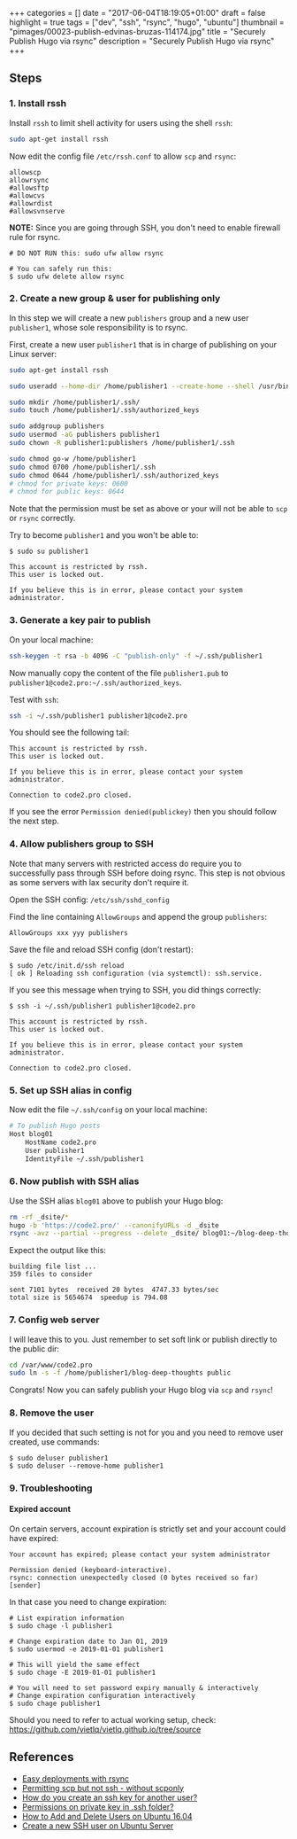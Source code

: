 +++
categories = []
date = "2017-06-04T18:19:05+01:00"
draft = false
highlight = true
tags = ["dev", "ssh", "rsync", "hugo", "ubuntu"]
thumbnail = "pimages/00023-publish-edvinas-bruzas-114174.jpg"
title = "Securely Publish Hugo via rsync"
description = "Securely Publish Hugo via rsync"
+++

## Steps

### 1. Install rssh

Install `rssh` to limit shell activity for users using the shell `rssh`:

```bash
sudo apt-get install rssh
```

Now edit the config file `/etc/rssh.conf` to allow `scp` and `rsync`:

```
allowscp
allowrsync
#allowsftp
#allowcvs
#allowrdist
#allowsvnserve
```

**NOTE:** Since you are going through SSH, you don't need to enable firewall rule for rsync.

```
# DO NOT RUN this: sudo ufw allow rsync

# You can safely run this:
$ sudo ufw delete allow rsync
```

### 2. Create a new group & user for publishing only

In this step we will create a new `publishers` group and a new user `publisher1`, whose sole responsibility is to rsync.

First, create a new user `publisher1` that is in charge of publishing on your Linux server:

```bash
sudo apt-get install rssh

sudo useradd --home-dir /home/publisher1 --create-home --shell /usr/bin/rssh publisher1

sudo mkdir /home/publisher1/.ssh/
sudo touch /home/publisher1/.ssh/authorized_keys

sudo addgroup publishers
sudo usermod -aG publishers publisher1
sudo chown -R publisher1:publishers /home/publisher1/.ssh

sudo chmod go-w /home/publisher1
sudo chmod 0700 /home/publisher1/.ssh
sudo chmod 0644 /home/publisher1/.ssh/authorized_keys
# chmod for private keys: 0600
# chmod for public keys: 0644
```

Note that the permission must be set as above or your will not be able to `scp` or `rsync` correctly.

Try to become `publisher1` and you won't be able to:

```
$ sudo su publisher1

This account is restricted by rssh.
This user is locked out.

If you believe this is in error, please contact your system administrator.
```

### 3. Generate a key pair to publish

On your local machine:

```bash
ssh-keygen -t rsa -b 4096 -C "publish-only" -f ~/.ssh/publisher1
```

Now manually copy the content of the file `publisher1.pub` to `publisher1@code2.pro:~/.ssh/authorized_keys`.

Test with `ssh`:

```bash
ssh -i ~/.ssh/publisher1 publisher1@code2.pro
```

You should see the following tail:

```
This account is restricted by rssh.
This user is locked out.

If you believe this is in error, please contact your system administrator.

Connection to code2.pro closed.
```

If you see the error `Permission denied(publickey)` then you should follow the next step.

### 4. Allow publishers group to SSH

Note that many servers with restricted access do require you to successfully pass through SSH before doing rsync. This step is not obvious as some servers with lax security don't require it.

Open the SSH config: `/etc/ssh/sshd_config`

Find the line containing `AllowGroups` and append the group `publishers`:

```
AllowGroups xxx yyy publishers
```

Save the file and reload SSH config (don't restart):

```
$ sudo /etc/init.d/ssh reload
[ ok ] Reloading ssh configuration (via systemctl): ssh.service.
```

If you see this message when trying to SSH, you did things correctly:

```
$ ssh -i ~/.ssh/publisher1 publisher1@code2.pro

This account is restricted by rssh.
This user is locked out.

If you believe this is in error, please contact your system administrator.

Connection to code2.pro closed.
```

### 5. Set up SSH alias in config

Now edit the file `~/.ssh/config` on your local machine:

```bash
# To publish Hugo posts
Host blog01
    HostName code2.pro
    User publisher1
    IdentityFile ~/.ssh/publisher1
```

### 6. Now publish with SSH alias

Use the SSH alias `blog01` above to publish your Hugo blog:

```bash
rm -rf _dsite/*
hugo -b 'https://code2.pro/' --canonifyURLs -d _dsite
rsync -avz --partial --progress --delete _dsite/ blog01:~/blog-deep-thoughts/
```

Expect the output like this:

```
building file list ...
359 files to consider

sent 7101 bytes  received 20 bytes  4747.33 bytes/sec
total size is 5654674  speedup is 794.08
```

### 7. Config web server

I will leave this to you. Just remember to set soft link or publish directly to the public dir:

```bash
cd /var/www/code2.pro
sudo ln -s -f /home/publisher1/blog-deep-thoughts public
```

Congrats! Now you can safely publish your Hugo blog via `scp` and `rsync`!

### 8. Remove the user

If you decided that such setting is not for you and you need to remove user created, use commands:

```
$ sudo deluser publisher1
$ sudo deluser --remove-home publisher1
```

### 9. Troubleshooting

#### Expired account

On certain servers, account expiration is strictly set and your account could have expired:

```
Your account has expired; please contact your system administrator

Permission denied (keyboard-interactive).
rsync: connection unexpectedly closed (0 bytes received so far) [sender]
```

In that case you need to change expiration:

```
# List expiration information
$ sudo chage -l publisher1

# Change expiration date to Jan 01, 2019
$ sudo usermod -e 2019-01-01 publisher1

# This will yield the same effect
$ sudo chage -E 2019-01-01 publisher1

# You will need to set password expiry manually & interactively
# Change expiration configuration interactively
$ sudo chage publisher1
```

Should you need to refer to actual working setup, check: https://github.com/vietlq/vietlq.github.io/tree/source

## References

* [Easy deployments with rsync](https://gohugo.io/tutorials/deployment-with-rsync/)
* [Permitting scp but not ssh - without scponly](https://askubuntu.com/questions/795649/permitting-scp-but-not-ssh-without-scponly)
* [How do you create an ssh key for another user?](https://serverfault.com/questions/323958/how-do-you-create-an-ssh-key-for-another-user)
* [Permissions on private key in .ssh folder?](https://superuser.com/questions/215504/permissions-on-private-key-in-ssh-folder)
* [How to Add and Delete Users on Ubuntu 16.04](https://www.digitalocean.com/community/tutorials/how-to-add-and-delete-users-on-ubuntu-16-04)
* [Create a new SSH user on Ubuntu Server](https://askubuntu.com/questions/16650/create-a-new-ssh-user-on-ubuntu-server)
